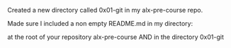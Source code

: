 Created a new directory called 0x01-git in my alx-pre-course repo.

Made sure I included a non empty README.md in my directory:

at the root of your repository alx-pre-course
AND in the directory 0x01-git
